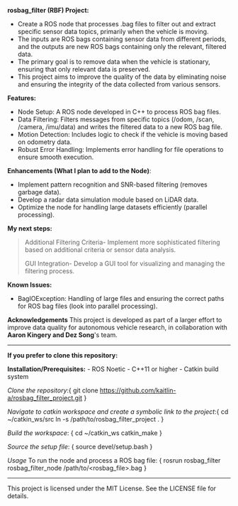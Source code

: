 **rosbag_filter (RBF) Project:** 
  - Create a ROS node that processes .bag files to filter out and extract specific sensor data topics, primarily when the vehicle is moving.
  - The inputs are ROS bags containing sensor data from different periods, and the outputs are new ROS bags containing only the relevant, filtered data.
  - The primary goal is to remove data when the vehicle is stationary, ensuring that only relevant data is preserved. 
  - This project aims to improve the quality of the data by eliminating noise and ensuring the integrity of the data collected from various sensors.

**Features:**
  - Node Setup: A ROS node developed in C++ to process ROS bag files.
  - Data Filtering: Filters messages from specific topics (/odom, /scan, /camera, /imu/data) and writes the filtered data to a new ROS bag file.
  - Motion Detection: Includes logic to check if the vehicle is moving based on odometry data.
  - Robust Error Handling: Implements error handling for file operations to ensure smooth execution.

**Enhancements (What I plan to add to the Node)**: 
  - Implement pattern recognition and SNR-based filtering (removes garbage data).
  - Develop a radar data simulation module based on LiDAR data.
  - Optimize the node for handling large datasets efficiently (parallel processing).

**My next steps:**
  > Additional Filtering Criteria- Implement more sophisticated filtering based on additional criteria or sensor data analysis.
> 
  > GUI Integration- Develop a GUI tool for visualizing and managing the filtering process.

**Known Issues:**
  - BagIOException: Handling of large files and ensuring the correct paths for ROS bag files (look into parallel processing).

>
**Acknowledgements**
This project is developed as part of a larger effort to improve data quality for autonomous vehicle research, in collaboration with **Aaron Kingery and Dez Song**'s team.

---------------------------------------------------------------------------------------------------------------------------------------------------------------------------------------
**If you prefer to clone this repository:** 

  **Installation/Prerequisites:**
    - ROS Noetic
    - C++11 or higher
    - Catkin build system

  *Clone the repository*:{
    git clone https://github.com/kaitlin-a/rosbag_filter_project.git
    } 

  *Navigate to catkin workspace and create a symbolic link to the project*:{
    cd ~/catkin_ws/src
    ln -s /path/to/rosbag_filter_project .
    }

  *Build the workspace*: {
    cd ~/catkin_ws
    catkin_make
    }

  *Source the setup file*: {
    source devel/setup.bash
    }

  *Usage*
    To run the node and process a ROS bag file: {
    rosrun rosbag_filter rosbag_filter_node /path/to/<rosbag_file>.bag
    }

---------------------------------------------------------------------------------------------------------------------------------------------------------------------------------------
This project is licensed under the MIT License. See the LICENSE file for details.
